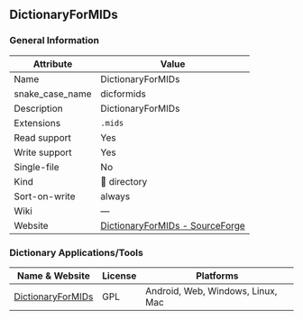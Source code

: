 ## DictionaryForMIDs

### General Information

| Attribute       | Value                                                                    |
| --------------- | ------------------------------------------------------------------------ |
| Name            | DictionaryForMIDs                                                        |
| snake_case_name | dicformids                                                               |
| Description     | DictionaryForMIDs                                                        |
| Extensions      | `.mids`                                                                  |
| Read support    | Yes                                                                      |
| Write support   | Yes                                                                      |
| Single-file     | No                                                                       |
| Kind            | 📁 directory                                                              |
| Sort-on-write   | always                                                                   |
| Wiki            | ―                                                                        |
| Website         | [DictionaryForMIDs - SourceForge](http://dictionarymid.sourceforge.net/) |



### Dictionary Applications/Tools

| Name & Website                                             | License | Platforms                         |
| ---------------------------------------------------------- | ------- | --------------------------------- |
| [DictionaryForMIDs](http://dictionarymid.sourceforge.net/) | GPL     | Android, Web, Windows, Linux, Mac |
